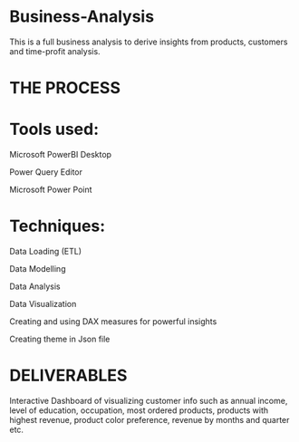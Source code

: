 # Business-Analysis

This is a full business analysis to derive insights from products, customers and time-profit analysis.


# THE PROCESS

# Tools used:

Microsoft PowerBI Desktop

Power Query Editor

Microsoft Power Point

# Techniques:

Data Loading (ETL)

Data Modelling

Data Analysis

Data Visualization

Creating and using DAX measures for powerful insights

Creating theme in Json file

# DELIVERABLES

Interactive Dashboard of visualizing customer info such as annual income, level of education, occupation, most ordered products, products with highest revenue, product color preference, revenue by months and quarter etc.
